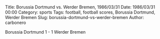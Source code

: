 Title: Borussia Dortmund vs. Werder Bremen, 1986/03/31
Date: 1986/03/31 00:00
Category: sports
Tags: football, football scores, Borussia Dortmund, Werder Bremen
Slug: borussia-dortmund-vs-werder-bremen
Author: carbonero


Borussia Dortmund 1 - 1 Werder Bremen
